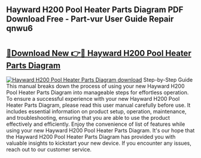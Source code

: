 ## Hayward H200 Pool Heater Parts Diagram PDF Download Free - Part-vur User Guide Repair qnwu6

# <h2><a href="http://dfn09d.blite.top/?on=Hayward+H200+Pool+Heater+Parts+Diagram">🔗Download New 👉🔴 Hayward H200 Pool Heater Parts Diagram</a></h2>

[![Hayward H200 Pool Heater Parts Diagram download](https://i.imgur.com/lujVjoI.png)](http://dfn09d.blite.top/?on=Hayward+H200+Pool+Heater+Parts+Diagram)
Step-by-Step Guide This manual breaks down the process of using your new Hayward H200 Pool Heater Parts Diagram into manageable steps for effortless operation. To ensure a successful experience with your new Hayward H200 Pool Heater Parts Diagram, please read this user manual carefully before use. It includes essential information on product setup, operation, maintenance, and troubleshooting, ensuring that you are able to use the product effectively and efficiently. Enjoy the convenience of list of features while using your new Hayward H200 Pool Heater Parts Diagram. It's our hope that the Hayward H200 Pool Heater Parts Diagram has provided you with valuable insights to kickstart your new device. If you encounter any issues, reach out to our customer service.
